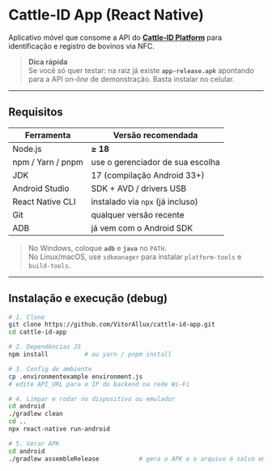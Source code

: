 # Cattle-ID App (React Native)

Aplicativo móvel que consome a API do **[Cattle-ID Platform](https://cattle-id-platform-production.up.railway.app/api)** para identificação e registro de bovinos via NFC.

> **Dica rápida**  
> Se você só quer testar: na raiz já existe **`app-release.apk`** apontando para a API *on-line* de demonstração. Basta instalar no celular.

---

## Requisitos

| Ferramenta            | Versão recomendada                |
|-----------------------|-----------------------------------|
| Node.js               | **≥ 18**                          |
| npm / Yarn / pnpm     | use o gerenciador de sua escolha  |
| JDK                   | 17 (compilação Android 33+)       |
| Android Studio        | SDK + AVD / drivers USB           |
| React Native CLI      | instalado via `npx` (já incluso)  |
| Git                   | qualquer versão recente           |
| ADB                   | já vem com o Android SDK          |

> No Windows, coloque **`adb`** e **`java`** no `PATH`.  
> No Linux/macOS, use `sdkmanager` para instalar `platform-tools` e `build-tools`.

---

## Instalação e execução (debug)

```bash
# 1. Clone
git clone https://github.com/VitorAllux/cattle-id-app.git
cd cattle-id-app

# 2. Dependências JS
npm install          # ou yarn / pnpm install

# 3. Config de ambiente
cp .environmentexample environment.js
# edite API_URL para o IP do backend na rede Wi-Fi

# 4. Limpar e rodar no dispositivo ou emulador
cd android
./gradlew clean
cd ..
npx react-native run-android

# 5. Gerar APK
cd android
./gradlew assembleRelease           # gera o APK e o arquivo é salvo em android/app/build/outputs/apk/release/